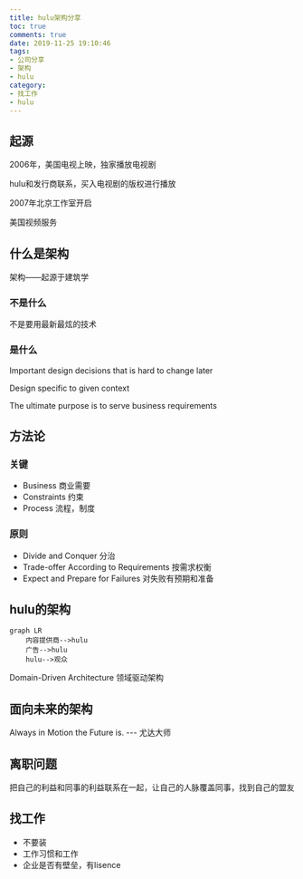 ```yaml
---
title: hulu架构分享
toc: true
comments: true
date: 2019-11-25 19:10:46
tags:
- 公司分享
- 架构
- hulu
category:
- 找工作
- hulu
---
```


## 起源
2006年，美国电视上映，独家播放电视剧

hulu和发行商联系，买入电视剧的版权进行播放

2007年北京工作室开启

美国视频服务

## 什么是架构
架构——起源于建筑学

### 不是什么
不是要用最新最炫的技术

### 是什么
Important design decisions that is hard to change later

Design specific to given context

The ultimate purpose is to serve business requirements
<!-- more -->
## 方法论
### 关键
- Business      商业需要
- Constraints   约束
- Process       流程，制度
### 原则
- Divide and Conquer                        分治
- Trade-offer According to Requirements     按需求权衡
- Expect and Prepare for Failures           对失败有预期和准备

## hulu的架构
```mermaid
graph LR
    内容提供商-->hulu
    广告-->hulu
    hulu-->观众
```
Domain-Driven Architecture 领域驱动架构

## 面向未来的架构
Always in Motion the Future is. --- 尤达大师

## 离职问题
把自己的利益和同事的利益联系在一起，让自己的人脉覆盖同事，找到自己的盟友

## 找工作
- 不要装
- 工作习惯和工作
- 企业是否有壁垒，有lisence
